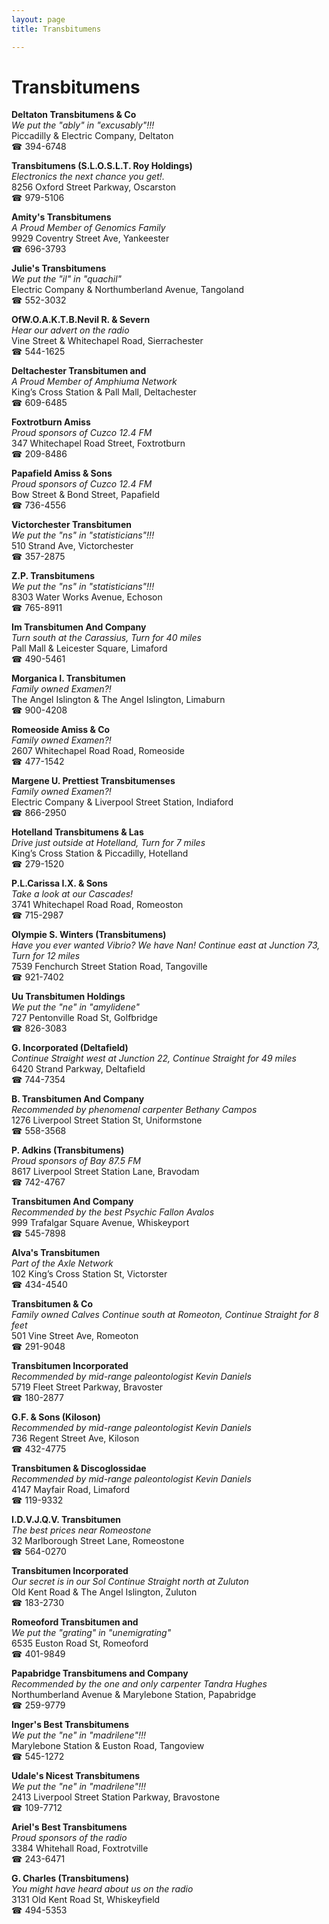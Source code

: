 ```yaml
---
layout: page 
title: Transbitumens

---
```



# Transbitumens


 **Deltaton Transbitumens & Co**  
_We put the "ably" in "excusably"!!!_  
Piccadilly & Electric Company, Deltaton  
☎ 394-6748

**Transbitumens (S.L.O.S.L.T. Roy Holdings)**  
_Electronics the next chance you get!._  
8256 Oxford Street Parkway, Oscarston  
☎ 979-5106

**Amity's Transbitumens**  
_A Proud Member of Genomics Family_  
9929 Coventry Street Ave, Yankeester  
☎ 696-3793

**Julie's Transbitumens**  
_We put the "il" in "quachil"_  
Electric Company & Northumberland Avenue, Tangoland  
☎ 552-3032

**OfW.O.A.K.T.B.Nevil R. & Severn**  
_Hear our advert on the radio_  
Vine Street & Whitechapel Road, Sierrachester  
☎ 544-1625

**Deltachester Transbitumen and**  
_A Proud Member of Amphiuma Network_  
King’s Cross Station & Pall Mall, Deltachester  
☎ 609-6485

**Foxtrotburn Amiss**  
_Proud sponsors of Cuzco 12.4 FM_  
347 Whitechapel Road Street, Foxtrotburn  
☎ 209-8486

**Papafield Amiss & Sons**  
_Proud sponsors of Cuzco 12.4 FM_  
Bow Street & Bond Street, Papafield  
☎ 736-4556

**Victorchester Transbitumen**  
_We put the "ns" in "statisticians"!!!_  
510 Strand Ave, Victorchester  
☎ 357-2875

**Z.P. Transbitumens**  
_We put the "ns" in "statisticians"!!!_  
8303 Water Works Avenue, Echoson  
☎ 765-8911

**Im Transbitumen And Company**  
_Turn south at the Carassius, Turn for 40 miles_  
Pall Mall & Leicester Square, Limaford  
☎ 490-5461

**Morganica I. Transbitumen**  
_Family owned Examen?!_  
The Angel Islington & The Angel Islington, Limaburn  
☎ 900-4208

**Romeoside Amiss & Co**  
_Family owned Examen?!_  
2607 Whitechapel Road Road, Romeoside  
☎ 477-1542

**Margene U. Prettiest Transbitumenses**  
_Family owned Examen?!_  
Electric Company & Liverpool Street Station, Indiaford  
☎ 866-2950

**Hotelland Transbitumens & Las**  
_Drive just outside at Hotelland, Turn for 7 miles_  
King’s Cross Station & Piccadilly, Hotelland  
☎ 279-1520

**P.L.Carissa I.X. & Sons**  
_Take a look at our Cascades!_  
3741 Whitechapel Road Road, Romeoston  
☎ 715-2987

**Olympie S. Winters (Transbitumens)**  
_Have you ever wanted Vibrio? We have Nan! 
Continue east at Junction 73, Turn for 12 miles_  
7539 Fenchurch Street Station Road, Tangoville  
☎ 921-7402

**Uu Transbitumen Holdings**  
_We put the "ne" in "amylidene"_  
727 Pentonville Road St, Golfbridge  
☎ 826-3083

**G. Incorporated (Deltafield)**  
_Continue Straight west at Junction 22, Continue Straight for 49 miles_  
6420 Strand Parkway, Deltafield  
☎ 744-7354

**B. Transbitumen And Company**  
_Recommended by phenomenal carpenter Bethany Campos_  
1276 Liverpool Street Station St, Uniformstone  
☎ 558-3568

**P. Adkins (Transbitumens)**  
_Proud sponsors of Bay 87.5 FM_  
8617 Liverpool Street Station Lane, Bravodam  
☎ 742-4767

**Transbitumen And Company**  
_Recommended by the best Psychic Fallon Avalos_  
999 Trafalgar Square Avenue, Whiskeyport  
☎ 545-7898

**Alva's Transbitumen**  
_Part of the Axle Network_  
102 King’s Cross Station St, Victorster  
☎ 434-4540

**Transbitumen & Co**  
_Family owned Calves 
Continue south at Romeoton, Continue Straight for 8 feet_  
501 Vine Street Ave, Romeoton  
☎ 291-9048

**Transbitumen Incorporated**  
_Recommended by mid-range paleontologist Kevin Daniels_  
5719 Fleet Street Parkway, Bravoster  
☎ 180-2877

**G.F. & Sons (Kiloson)**  
_Recommended by mid-range paleontologist Kevin Daniels_  
736 Regent Street Ave, Kiloson  
☎ 432-4775

**Transbitumen & Discoglossidae**  
_Recommended by mid-range paleontologist Kevin Daniels_  
4147 Mayfair Road, Limaford  
☎ 119-9332

**I.D.V.J.Q.V. Transbitumen**  
_The best prices near Romeostone_  
32 Marlborough Street Lane, Romeostone  
☎ 564-0270

**Transbitumen Incorporated**  
_Our secret is in our Sol 
Continue Straight north at Zuluton_  
Old Kent Road & The Angel Islington, Zuluton  
☎ 183-2730

**Romeoford Transbitumen and**  
_We put the "grating" in "unemigrating"_  
6535 Euston Road St, Romeoford  
☎ 401-9849

**Papabridge Transbitumens and Company**  
_Recommended by the one and only carpenter Tandra Hughes_  
Northumberland Avenue & Marylebone Station, Papabridge  
☎ 259-9779

**Inger's Best Transbitumens**  
_We put the "ne" in "madrilene"!!!_  
Marylebone Station & Euston Road, Tangoview  
☎ 545-1272

**Udale's Nicest Transbitumens**  
_We put the "ne" in "madrilene"!!!_  
2413 Liverpool Street Station Parkway, Bravostone  
☎ 109-7712

**Ariel's Best Transbitumens**  
_Proud sponsors of the radio_  
3384 Whitehall Road, Foxtrotville  
☎ 243-6471

**G. Charles (Transbitumens)**  
_You might have heard about us on the radio_  
3131 Old Kent Road St, Whiskeyfield  
☎ 494-5353

